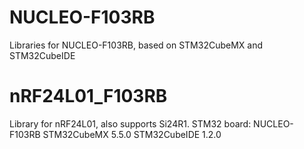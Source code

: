 # NUCLEO-F103RB
Libraries for NUCLEO-F103RB, based on STM32CubeMX and STM32CubeIDE

# nRF24L01_F103RB
Library for nRF24L01, also supports Si24R1.
STM32 board: NUCLEO-F103RB
STM32CubeMX 5.5.0
STM32CubeIDE 1.2.0